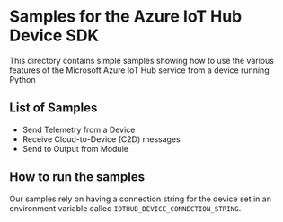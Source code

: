 # Samples for the Azure IoT Hub Device SDK

This directory contains simple samples showing how to use the various features of the Microsoft Azure IoT Hub service from a device running Python

## List of Samples

* Send Telemetry from a Device
* Receive Cloud-to-Device (C2D) messages
* Send to Output from Module

## How to run the samples
Our samples rely on having a connection string for the device set in an environment variable called `IOTHUB_DEVICE_CONNECTION_STRING`.